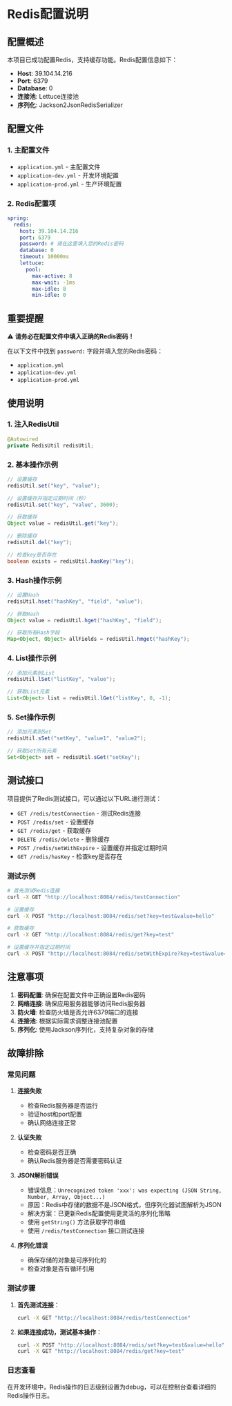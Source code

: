 # Redis配置说明

## 配置概述

本项目已成功配置Redis，支持缓存功能。Redis配置信息如下：

- **Host**: 39.104.14.216
- **Port**: 6379
- **Database**: 0
- **连接池**: Lettuce连接池
- **序列化**: Jackson2JsonRedisSerializer

## 配置文件

### 1. 主配置文件
- `application.yml` - 主配置文件
- `application-dev.yml` - 开发环境配置
- `application-prod.yml` - 生产环境配置

### 2. Redis配置项
```yaml
spring:
  redis:
    host: 39.104.14.216
    port: 6379
    password: # 请在这里填入您的Redis密码
    database: 0
    timeout: 10000ms
    lettuce:
      pool:
        max-active: 8
        max-wait: -1ms
        max-idle: 8
        min-idle: 0
```

## 重要提醒

⚠️ **请务必在配置文件中填入正确的Redis密码！**

在以下文件中找到 `password:` 字段并填入您的Redis密码：
- `application.yml`
- `application-dev.yml` 
- `application-prod.yml`

## 使用说明

### 1. 注入RedisUtil
```java
@Autowired
private RedisUtil redisUtil;
```

### 2. 基本操作示例
```java
// 设置缓存
redisUtil.set("key", "value");

// 设置缓存并指定过期时间（秒）
redisUtil.set("key", "value", 3600);

// 获取缓存
Object value = redisUtil.get("key");

// 删除缓存
redisUtil.del("key");

// 检查key是否存在
boolean exists = redisUtil.hasKey("key");
```

### 3. Hash操作示例
```java
// 设置Hash
redisUtil.hset("hashKey", "field", "value");

// 获取Hash
Object value = redisUtil.hget("hashKey", "field");

// 获取所有Hash字段
Map<Object, Object> allFields = redisUtil.hmget("hashKey");
```

### 4. List操作示例
```java
// 添加元素到List
redisUtil.lSet("listKey", "value");

// 获取List元素
List<Object> list = redisUtil.lGet("listKey", 0, -1);
```

### 5. Set操作示例
```java
// 添加元素到Set
redisUtil.sSet("setKey", "value1", "value2");

// 获取Set所有元素
Set<Object> set = redisUtil.sGet("setKey");
```

## 测试接口

项目提供了Redis测试接口，可以通过以下URL进行测试：

- `GET /redis/testConnection` - 测试Redis连接
- `POST /redis/set` - 设置缓存
- `GET /redis/get` - 获取缓存
- `DELETE /redis/delete` - 删除缓存
- `POST /redis/setWithExpire` - 设置缓存并指定过期时间
- `GET /redis/hasKey` - 检查key是否存在

### 测试示例
```bash
# 首先测试Redis连接
curl -X GET "http://localhost:8084/redis/testConnection"

# 设置缓存
curl -X POST "http://localhost:8084/redis/set?key=test&value=hello"

# 获取缓存
curl -X GET "http://localhost:8084/redis/get?key=test"

# 设置缓存并指定过期时间
curl -X POST "http://localhost:8084/redis/setWithExpire?key=test&value=hello&expireSeconds=60"
```

## 注意事项

1. **密码配置**: 确保在配置文件中正确设置Redis密码
2. **网络连接**: 确保应用服务器能够访问Redis服务器
3. **防火墙**: 检查防火墙是否允许6379端口的连接
4. **连接池**: 根据实际需求调整连接池配置
5. **序列化**: 使用Jackson序列化，支持复杂对象的存储

## 故障排除

### 常见问题

1. **连接失败**
   - 检查Redis服务器是否运行
   - 验证host和port配置
   - 确认网络连接正常

2. **认证失败**
   - 检查密码是否正确
   - 确认Redis服务器是否需要密码认证

3. **JSON解析错误**
   - 错误信息：`Unrecognized token 'xxx': was expecting (JSON String, Number, Array, Object...)`
   - 原因：Redis中存储的数据不是JSON格式，但序列化器试图解析为JSON
   - 解决方案：已更新Redis配置使用更灵活的序列化策略
   - 使用 `getString()` 方法获取字符串值
   - 使用 `/redis/testConnection` 接口测试连接

4. **序列化错误**
   - 确保存储的对象是可序列化的
   - 检查对象是否有循环引用

### 测试步骤

1. **首先测试连接**：
   ```bash
   curl -X GET "http://localhost:8084/redis/testConnection"
   ```

2. **如果连接成功，测试基本操作**：
   ```bash
   curl -X POST "http://localhost:8084/redis/set?key=test&value=hello"
   curl -X GET "http://localhost:8084/redis/get?key=test"
   ```

### 日志查看
在开发环境中，Redis操作的日志级别设置为debug，可以在控制台查看详细的Redis操作日志。 